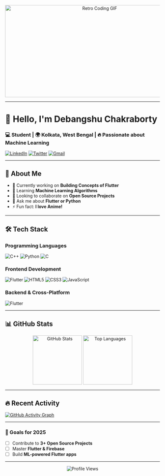<div align="center">
  <img src="https://media.giphy.com/media/v1.Y2lkPTc5MGI3NjExdWJ6eXh2b3l5eG5zY2VtY2h1bG1zZ2Z6dXJ6d2R5eGZ6a3FqbiZlcD12MV9pbnRlcm5hbF9naWZfYnlfaWQmY3Q9Zw/L8K62iTDkzGth6EgJT/giphy.gif" width="600" height="300" alt="Retro Coding GIF"/>
</div>

---

# 👋 Hello, I'm Debangshu Chakraborty  
### **💻 Student | 🌍 Kolkata, West Bengal | 🔥 Passionate about Machine Learning**  

[![LinkedIn](https://img.shields.io/badge/LinkedIn-0077B5?style=for-the-badge&logo=linkedin&logoColor=white)](https://www.linkedin.com/in/debangshu-chakraborty-4b7714218/)
[![Twitter](https://img.shields.io/badge/Twitter-1DA1F2?style=for-the-badge&logo=twitter&logoColor=white)](https://twitter.com/_debangshu2k5)
[![Gmail](https://img.shields.io/badge/Gmail-D14836?style=for-the-badge&logo=gmail&logoColor=white)](mailto:chakrabortydebangshu8@gmail.com)

---

## **🚀 About Me**  
- 🔭 Currently working on **Building Concepts of Flutter**  
- 🌱 Learning **Machine Learning Algorithms**  
- 👯 Looking to collaborate on **Open Source Projects**  
- 💬 Ask me about **Flutter or Python**  
- ⚡ Fun fact: **I love Anime!**  

---

## **🛠️ Tech Stack**  

### **Programming Languages**  
![C++](https://img.shields.io/badge/C++-00599C?style=for-the-badge&logo=c%2B%2B&logoColor=white)
![Python](https://img.shields.io/badge/Python-3776AB?style=for-the-badge&logo=python&logoColor=white)
![C](https://img.shields.io/badge/C-A8B9CC?style=for-the-badge&logo=c&logoColor=black)

### **Frontend Development**  
![Flutter](https://img.shields.io/badge/Flutter-02569B?style=for-the-badge&logo=flutter&logoColor=white)
![HTML5](https://img.shields.io/badge/HTML5-E34F26?style=for-the-badge&logo=html5&logoColor=white)
![CSS3](https://img.shields.io/badge/CSS3-1572B6?style=for-the-badge&logo=css3&logoColor=white)
![JavaScript](https://img.shields.io/badge/JavaScript-F7DF1E?style=for-the-badge&logo=javascript&logoColor=black)

### **Backend & Cross-Platform**  
![Flutter](https://img.shields.io/badge/Flutter-02569B?style=for-the-badge&logo=flutter&logoColor=white)

---

## **📊 GitHub Stats**  

<div align="center">
  <img src="https://github-readme-stats.vercel.app/api?username=debangshuc&show_icons=true&theme=radical" alt="GitHub Stats" height="160"/>
  <img src="https://github-readme-stats.vercel.app/api/top-langs/?username=debangshuc&layout=compact&theme=radical" alt="Top Languages" height="160"/>
</div>

---

## **🔥 Recent Activity**  
[![GitHub Activity Graph](https://activity-graph.herokuapp.com/graph?username=debangshuc&theme=react-dark)](https://github.com/debangshuc)

---

### **🎯 Goals for 2025**  
- [ ] Contribute to **3+ Open Source Projects**  
- [ ] Master **Flutter & Firebase**  
- [ ] Build **ML-powered Flutter apps**  

---

<div align="center">
  <img src="https://komarev.com/ghpvc/?username=debangshuc&label=Profile%20Views&color=blueviolet" alt="Profile Views"/>
</div>
